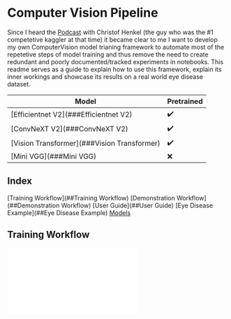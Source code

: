 # Computer Vision Pipeline

Since I heard the [Podcast](https://www.youtube.com/watch?v=RF4LwRl0npQ&t=747s) with Christof Henkel (the guy who was the #1 competetive kaggler at that time) it became clear to me I want to develop my own ComputerVision model trianing framework to automate  most of the repetetive steps of model training and thus remove the need to create redundant and poorly documented/tracked experiments in notebooks.
This readme serves as a guide to explain how to use this framework, explain its inner workings and showcase its results on a real world eye disease dataset.


|Model                                      |Pretrained                   |
|-------------------------------------------|-----------------------------|
|[Efficientnet V2](###Efficientnet V2)      |:heavy_check_mark:           |
|[ConvNeXT V2](###ConvNeXT V2)              |:heavy_check_mark:           |
|[Vision Transformer](###Vision Transformer)|:heavy_check_mark:           |
|[Mini VGG](###Mini VGG)                    |:x:                          |

## Index
[Training Workflow](##Training Workflow)
[Demonstration Workflow](##Demonstration Workflow)
[User Guide](##User Guide)
[Eye Disease Example](##Eye Disease Example)
[Models](##Models)


## Training Workflow
![Error while Loading Train Workflow Image](demonstration_results/workflow/PAP_CV_Demo_Training.html)